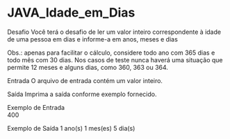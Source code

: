 # JAVA_Idade_em_Dias
Desafio
Você terá o desafio de ler um valor inteiro correspondente à idade de uma pessoa em dias e informe-a em anos, meses e dias

Obs.: apenas para facilitar o cálculo, considere todo ano com 365 dias e todo mês com 30 dias. Nos casos de teste nunca haverá uma situação que permite 12 meses e alguns dias, como 360, 363 ou 364. 

Entrada
O arquivo de entrada contém um valor inteiro.

Saída
Imprima a saída conforme exemplo fornecido.

 
Exemplo de Entrada	
400

Exemplo de Saída
1 ano(s)
1 mes(es)
5 dia(s)



